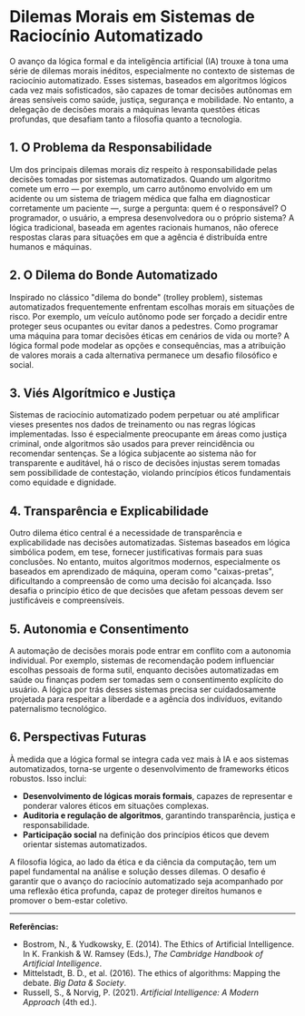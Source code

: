 # Dilemas Morais em Sistemas de Raciocínio Automatizado

O avanço da lógica formal e da inteligência artificial (IA) trouxe à tona uma série de dilemas morais inéditos, especialmente no contexto de sistemas de raciocínio automatizado. Esses sistemas, baseados em algoritmos lógicos cada vez mais sofisticados, são capazes de tomar decisões autônomas em áreas sensíveis como saúde, justiça, segurança e mobilidade. No entanto, a delegação de decisões morais a máquinas levanta questões éticas profundas, que desafiam tanto a filosofia quanto a tecnologia.

## 1. O Problema da Responsabilidade

Um dos principais dilemas morais diz respeito à responsabilidade pelas decisões tomadas por sistemas automatizados. Quando um algoritmo comete um erro — por exemplo, um carro autônomo envolvido em um acidente ou um sistema de triagem médica que falha em diagnosticar corretamente um paciente —, surge a pergunta: quem é o responsável? O programador, o usuário, a empresa desenvolvedora ou o próprio sistema? A lógica tradicional, baseada em agentes racionais humanos, não oferece respostas claras para situações em que a agência é distribuída entre humanos e máquinas.

## 2. O Dilema do Bonde Automatizado

Inspirado no clássico "dilema do bonde" (trolley problem), sistemas automatizados frequentemente enfrentam escolhas morais em situações de risco. Por exemplo, um veículo autônomo pode ser forçado a decidir entre proteger seus ocupantes ou evitar danos a pedestres. Como programar uma máquina para tomar decisões éticas em cenários de vida ou morte? A lógica formal pode modelar as opções e consequências, mas a atribuição de valores morais a cada alternativa permanece um desafio filosófico e social.

## 3. Viés Algorítmico e Justiça

Sistemas de raciocínio automatizado podem perpetuar ou até amplificar vieses presentes nos dados de treinamento ou nas regras lógicas implementadas. Isso é especialmente preocupante em áreas como justiça criminal, onde algoritmos são usados para prever reincidência ou recomendar sentenças. Se a lógica subjacente ao sistema não for transparente e auditável, há o risco de decisões injustas serem tomadas sem possibilidade de contestação, violando princípios éticos fundamentais como equidade e dignidade.

## 4. Transparência e Explicabilidade

Outro dilema ético central é a necessidade de transparência e explicabilidade nas decisões automatizadas. Sistemas baseados em lógica simbólica podem, em tese, fornecer justificativas formais para suas conclusões. No entanto, muitos algoritmos modernos, especialmente os baseados em aprendizado de máquina, operam como "caixas-pretas", dificultando a compreensão de como uma decisão foi alcançada. Isso desafia o princípio ético de que decisões que afetam pessoas devem ser justificáveis e compreensíveis.

## 5. Autonomia e Consentimento

A automação de decisões morais pode entrar em conflito com a autonomia individual. Por exemplo, sistemas de recomendação podem influenciar escolhas pessoais de forma sutil, enquanto decisões automatizadas em saúde ou finanças podem ser tomadas sem o consentimento explícito do usuário. A lógica por trás desses sistemas precisa ser cuidadosamente projetada para respeitar a liberdade e a agência dos indivíduos, evitando paternalismo tecnológico.

## 6. Perspectivas Futuras

À medida que a lógica formal se integra cada vez mais à IA e aos sistemas automatizados, torna-se urgente o desenvolvimento de frameworks éticos robustos. Isso inclui:

- **Desenvolvimento de lógicas morais formais**, capazes de representar e ponderar valores éticos em situações complexas.
- **Auditoria e regulação de algoritmos**, garantindo transparência, justiça e responsabilidade.
- **Participação social** na definição dos princípios éticos que devem orientar sistemas automatizados.

A filosofia lógica, ao lado da ética e da ciência da computação, tem um papel fundamental na análise e solução desses dilemas. O desafio é garantir que o avanço do raciocínio automatizado seja acompanhado por uma reflexão ética profunda, capaz de proteger direitos humanos e promover o bem-estar coletivo.

---

**Referências:**

- Bostrom, N., & Yudkowsky, E. (2014). The Ethics of Artificial Intelligence. In K. Frankish & W. Ramsey (Eds.), *The Cambridge Handbook of Artificial Intelligence*.
- Mittelstadt, B. D., et al. (2016). The ethics of algorithms: Mapping the debate. *Big Data & Society*.
- Russell, S., & Norvig, P. (2021). *Artificial Intelligence: A Modern Approach* (4th ed.).